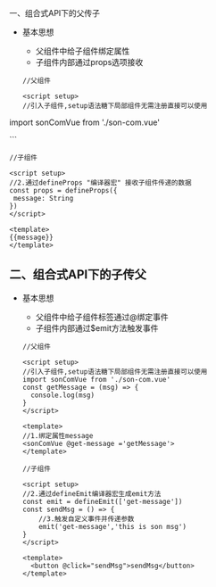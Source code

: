 一、组合式API下的父传子

- 基本思想

  - 父组件中给子组件绑定属性
  - 子组件内部通过props选项接收

  ```
  //父组件
  
  <script setup>
  //引入子组件,setup语法糖下局部组件无需注册直接可以使用
import sonComVue from './son-com.vue'
  </script>
  
  <template>
  //1.绑定属性message
  <sonComVue message ='this is app message'>
  </template>
  ```
  
  ```
  //子组件
  
  <script setup>
  //2.通过defineProps "编译器宏" 接收子组件传递的数据
  const props = defineProps({
   message: String
  })
  </script>
  
  <template>
  {{message}}
  </template>
  ```



## 二、组合式API下的子传父

- 基本思想

  - 父组件中给子组件标签通过@绑定事件
  - 子组件内部通过$emit方法触发事件

  ```
  //父组件
  
  <script setup>
  //引入子组件,setup语法糖下局部组件无需注册直接可以使用
  import sonComVue from './son-com.vue'
  const getMessage = (msg) => {
  	console.log(msg)
  }
  </script>
  
  <template>
  //1.绑定属性message
  <sonComVue @get-message ='getMessage'>
  </template>
  ```

  ```
  //子组件
  
  <script setup>
  //2.通过defineEmit编译器宏生成emit方法
  const emit = defineEmit(['get-message'])
  const sendMsg = () => {
      //3.触发自定义事件并传递参数
      emit('get-message','this is son msg')
  }
  </script>
  
  <template>
    <button @click="sendMsg">sendMsg</button>
  </template>
  ```

  